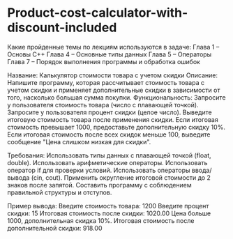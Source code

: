 # Product-cost-calculator-with-discount-included
Какие пройденные темы по лекциям используются в задаче:
Глава 1 – Основы C++
Глава 4 – Основные типы данных
Глава 5 – Операторы
Глава 7 – Порядок выполнения программы и обработка ошибок

Название: Калькулятор стоимости товара с учетом скидки
Описание: Напишите программу, которая рассчитывает стоимость товара с учетом скидки и применяет дополнительные скидки в зависимости от того, насколько большая сумма покупки.
Функциональность:
Запросите у пользователя стоимость товара (число с плавающей точкой).
Запросите у пользователя процент скидки (целое число).
Выведите итоговую стоимость товара после применения скидки.
Если итоговая стоимость превышает 1000, предоставьте дополнительную скидку 10%.
Если итоговая стоимость после всех скидок меньше 100, выведите сообщение "Цена слишком низкая для скидки".

Требования:
Использовать типы данных с плавающей точкой (float, double).
Использовать арифметические операторы.
Использовать оператор if для проверки условий.
Использовать операторы ввода/вывода (cin, cout).
Применить округление итоговой стоимости до 2 знаков после запятой.
Составить программу с соблюдением правильной структуры и отступов.

Пример вывода:
Введите стоимость товара: 1200
Введите процент скидки: 15
Итоговая стоимость после скидки: 1020.00
Цена больше 1000, дополнительная скидка 10%.
Итоговая стоимость после дополнительной скидки: 918.00
